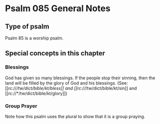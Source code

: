 # Psalm 085 General Notes
## Type of psalm

Psalm 85 is a worship psalm.

## Special concepts in this chapter

### Blessings
God has given so many blessings. If the people stop their sinning, then the land will be filled by the glory of God and his blessings. (See: [[rc://*/tw/dict/bible/kt/bless]] and [[rc://*/tw/dict/bible/kt/sin]] and [[rc://*/tw/dict/bible/kt/glory]])

### Group Prayer
Note how this psalm uses the plural to show that it is a group praying.